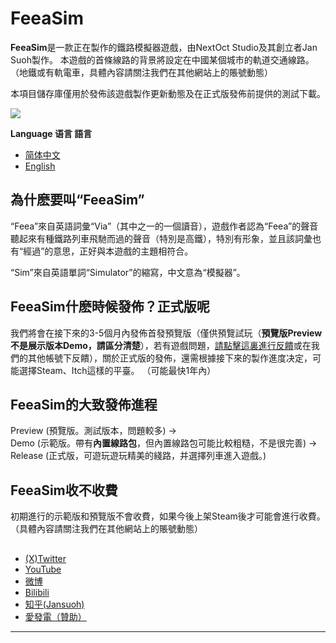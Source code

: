 # FeeaSim

**FeeaSim**是一款正在製作的鐵路模擬器遊戲，由NextOct Studio及其創立者Jan Suoh製作。 本遊戲的首條線路的背景將設定在中國某個城市的軌道交通線路。（地鐵或有軌電車，具體內容請關注我們在其他網站上的賬號動態） 

本項目儲存庫僅用於發佈該遊戲製作更新動態及在正式版發佈前提供的測試下載。

![](https://i0.hdslb.com/bfs/new_dyn/watermark/793cec0c9dd8844ccf72696171864abb3546637144165029.png)

**Language 语言 語言**
  
- [简体中文](https://github.com/Jansuoh/FeeaSim/blob/main/README_ZH-HANS.md)
- [English](https://github.com/Jansuoh/FeeaSim)

## 為什麽要叫“FeeaSim”

“Feea”來自英語詞彙“Via”（其中之一的一個讀音），遊戲作者認為“Feea”的聲音聽起來有種鐵路列車飛馳而過的聲音（特別是高鐵），特別有形象，並且該詞彙也有“經過”的意思，正好與本遊戲的主題相符合。 

“Sim”來自英語單詞“Simulator”的縮寫，中文意為“模擬器”。

## FeeaSim什麽時候發佈？正式版呢

我們將會在接下來的3-5個月內發佈首發預覽版（僅供預覽試玩（**預覽版Preview不是展示版本Demo，請區分清楚**），若有遊戲問題，[請點擊這裏進行反饋](https://github.com/Jansuoh/FeeaSim/issues/new)或在我們的其他帳號下反饋），關於正式版的發佈，還需根據接下來的製作進度决定，可能選擇Steam、Itch這樣的平臺。 （可能最快1年內）

## FeeaSim的大致發佈進程

Preview (預覽版。測試版本，問題較多) →  
Demo (示範版。帶有**內置線路包**，但內置線路包可能比較粗糙，不是很完善) →  
Release (正式版，可遊玩遊玩精美的綫路，并選擇列車進入遊戲。)

## FeeaSim收不收費

初期進行的示範版和預覽版不會收費，如果今後上架Steam後才可能會進行收費。（具體內容請關注我們在其他網站上的賬號動態）


##

- [(X)Twitter](http://twitter.com/NextOctStudio)
- [YouTube](http://www.youtube.com/@NextOctStudio)
- [微博](https://weibo.com/u/7906018667)
- [Bilibili](https://space.bilibili.com/3546637144165029)
- [知乎(Jansuoh)](https://www.zhihu.com/people/e-yes-71)
- [愛發電（贊助）](https://afdian.net/a/jansuoh)

----------

